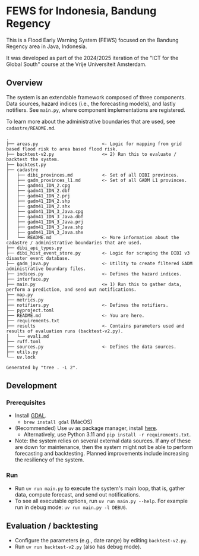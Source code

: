 # FEWS for Indonesia, Bandung Regency

This is a Flood Early Warning System (FEWS) focused on the Bandung Regency area in Java, Indonesia.

It was developed as part of the 2024/2025 iteration of the "ICT for the Global South" course at the Vrije Universiteit Amsterdam.

## Overview

The system is an extendable framework composed of three components. Data sources, hazard indices (i.e., the forecasting models), and lastly notifiers. See `main.py`, where component implementations are registered.

To learn more about the administrative boundaries that are used, see `cadastre/README.md`.

```
.
├── areas.py                        <- Logic for mapping from grid based flood risk to area based flood risk.
├── backtest-v2.py                  <= 2) Run this to evaluate / backtest the system.
├── backtest.py
├── cadastre
│   ├── dibi_provinces.md           <- Set of all DIBI provinces.
│   ├── gadm_provinces_l1.md        <- Set of all GADM L1 provinces.
│   ├── gadm41_IDN_2.cpg
│   ├── gadm41_IDN_2.dbf
│   ├── gadm41_IDN_2.prj
│   ├── gadm41_IDN_2.shp
│   ├── gadm41_IDN_2.shx
│   ├── gadm41_IDN_3_Java.cpg
│   ├── gadm41_IDN_3_Java.dbf
│   ├── gadm41_IDN_3_Java.prj
│   ├── gadm41_IDN_3_Java.shp
│   ├── gadm41_IDN_3_Java.shx
│   └── README.md                   <- More information about the cadastre / administrative boundaries that are used.
├── dibi_api_types.py
├── dibi_hist_event_store.py        <- Logic for scraping the DIBI v3 disaster event database.
├── gadm_java.py                    <- Utility to create filtered GADM administrative boundary files.
├── indices.py                      <- Defines the hazard indices.
├── interface.py
├── main.py                         <= 1) Run this to gather data, perform a prediction, and send out notifications.
├── map.py
├── metrics.py
├── notifiers.py                    <- Defines the notifiers.
├── pyproject.toml
├── README.md                       <- You are here.
├── requirements.txt
├── results                         <- Contains parameters used and results of evaluation runs (backtest-v2.py).
│   └── eval1.md
├── ruff.toml
├── sources.py                      <- Defines the data sources.
├── utils.py
└── uv.lock

Generated by "tree . -L 2".
```

## Development

### Prerequisites
- Install [GDAL](https://gdal.org/en/latest/download.html).
  - `brew install gdal` (MacOS)
- (Recommended) Use `uv` as package manager, install [here](https://docs.astral.sh/uv/#installation).
  - Alternatively, use Python 3.11 and `pip install -r requirements.txt`.
- Note: the system relies on several external data sources. If any of these are down for maintenance, then the system might not be able to perform forecasting and backtesting. Planned improvements include increasing the resiliency of the system.

### Run
- Run `uv run main.py` to execute the system's main loop, that is, gather data, compute forecast, and send out notifications.
- To see all executable options, run `uv run main.py --help`. For example run in debug mode: `uv run main.py -l DEBUG`.

## Evaluation / backtesting
- Configure the parameters (e.g., date range) by editing `backtest-v2.py`.
- Run `uv run backtest-v2.py` (also has debug mode).
